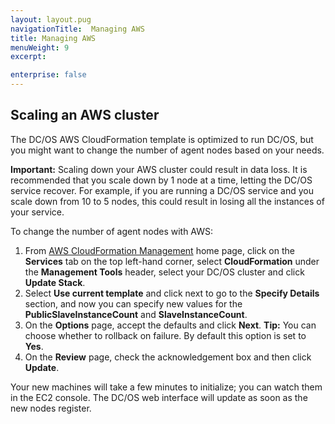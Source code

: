 ```yaml
---
layout: layout.pug
navigationTitle:  Managing AWS
title: Managing AWS
menuWeight: 9
excerpt:

enterprise: false
---
```


<!-- This source repo for this topic is https://github.com/dcos/dcos-docs -->


## Scaling an AWS cluster

The DC/OS AWS CloudFormation template is optimized to run DC/OS, but you might want to change the number of agent nodes based on your needs.

**Important:** Scaling down your AWS cluster could result in data loss. It is recommended that you scale down by 1 node at a time, letting the DC/OS service recover. For example, if you are running a DC/OS service and you scale down from 10 to 5 nodes, this could result in losing all the instances of your service.

To change the number of agent nodes with AWS:

1.  From [AWS CloudFormation Management][3] home page, click on the **Services** tab on the top left-hand corner, select **CloudFormation** under the **Management Tools** header, select your DC/OS cluster and click **Update Stack**.
2.  Select **Use current template** and click next to go to the **Specify Details** section, and now you can specify new values for the **PublicSlaveInstanceCount** and **SlaveInstanceCount**.
3.  On the **Options** page, accept the defaults and click **Next**. **Tip:** You can choose whether to rollback on failure. By default this option is set to **Yes**.
4.  On the **Review** page, check the acknowledgement box and then click **Update**.

Your new machines will take a few minutes to initialize; you can watch them in the EC2 console. The DC/OS web interface will update as soon as the new nodes register.

<!-- ## Upgrading

See the upgrade [documentation](/1.9/installing/oss/cloud/aws/upgrading/). -->

 [2]: /1.9/installing/oss/cloud/aws/
 [3]: https://console.aws.amazon.com/cloudformation/home
